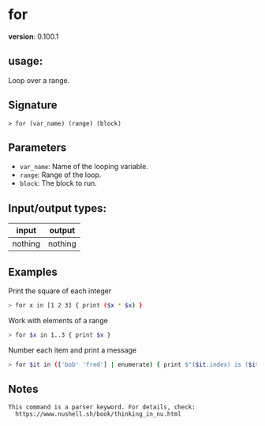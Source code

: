 # for

**version**: 0.100.1

## **usage**:

Loop over a range.

## Signature

`> for (var_name) (range) (block)`

## Parameters

- `var_name`: Name of the looping variable.
- `range`: Range of the loop.
- `block`: The block to run.

## Input/output types:

| input   | output  |
| ------- | ------- |
| nothing | nothing |

## Examples

Print the square of each integer

```bash
> for x in [1 2 3] { print ($x * $x) }
```

Work with elements of a range

```bash
> for $x in 1..3 { print $x }
```

Number each item and print a message

```bash
> for $it in (['bob' 'fred'] | enumerate) { print $"($it.index) is ($it.item)" }
```

## Notes

```text
This command is a parser keyword. For details, check:
  https://www.nushell.sh/book/thinking_in_nu.html
```
